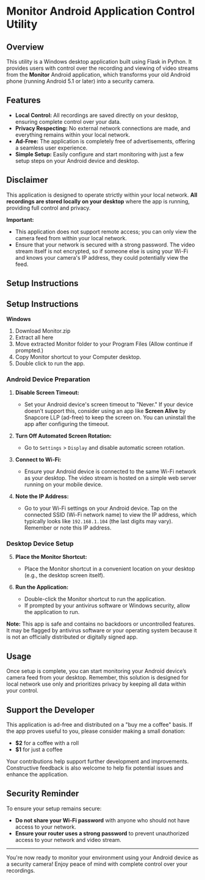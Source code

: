 # Monitor Android Application Control Utility

## Overview

This utility is a Windows desktop application built using Flask in Python. It provides users with control over the recording and viewing of video streams from the **Monitor** Android application, which transforms your old Android phone (running Android 5.1 or later) into a security camera.

## Features

- **Local Control:** All recordings are saved directly on your desktop, ensuring complete control over your data.
- **Privacy Respecting:** No external network connections are made, and everything remains within your local network.
- **Ad-Free:** The application is completely free of advertisements, offering a seamless user experience.
- **Simple Setup:** Easily configure and start monitoring with just a few setup steps on your Android device and desktop.

## Disclaimer

This application is designed to operate strictly within your local network. **All recordings are stored locally on your desktop** where the app is running, providing full control and privacy. 

**Important:**
- This application does not support remote access; you can only view the camera feed from within your local network.
- Ensure that your network is secured with a strong password. The video stream itself is not encrypted, so if someone else is using your Wi-Fi and knows your camera's IP address, they could potentially view the feed.

## Setup Instructions
## Setup Instructions
**Windows**
1. Download Monitor.zip
2. Extract all here
3. Move extracted Monitor folder to your Program Files (Allow continue if prompted.)
4. Copy Monitor shortcut to your Computer desktop.
5. Double click to run the app.


### Android Device Preparation

1. **Disable Screen Timeout:**
   - Set your Android device's screen timeout to "Never." If your device doesn’t support this, consider using an app like **Screen Alive** by Snapcore LLP (ad-free) to keep the screen on. You can uninstall the app after configuring the timeout.

2. **Turn Off Automated Screen Rotation:**
   - Go to `Settings` > `Display` and disable automatic screen rotation.

3. **Connect to Wi-Fi:**
   - Ensure your Android device is connected to the same Wi-Fi network as your desktop. The video stream is hosted on a simple web server running on your mobile device.

4. **Note the IP Address:**
   - Go to your Wi-Fi settings on your Android device. Tap on the connected SSID (Wi-Fi network name) to view the IP address, which typically looks like `192.168.1.104` (the last digits may vary). Remember or note this IP address.

### Desktop Device Setup

5. **Place the Monitor Shortcut:**
   - Place the Monitor shortcut in a convenient location on your desktop (e.g., the desktop screen itself).

6. **Run the Application:**
   - Double-click the Monitor shortcut to run the application.
   - If prompted by your antivirus software or Windows security, allow the application to run.

**Note:** This app is safe and contains no backdoors or uncontrolled features. It may be flagged by antivirus software or your operating system because it is not an officially distributed or digitally signed app.

## Usage

Once setup is complete, you can start monitoring your Android device’s camera feed from your desktop. Remember, this solution is designed for local network use only and prioritizes privacy by keeping all data within your control.

## Support the Developer

This application is ad-free and distributed on a "buy me a coffee" basis. If the app proves useful to you, please consider making a small donation:
- **$2** for a coffee with a roll
- **$1** for just a coffee

Your contributions help support further development and improvements. Constructive feedback is also welcome to help fix potential issues and enhance the application.

## Security Reminder

To ensure your setup remains secure:
- **Do not share your Wi-Fi password** with anyone who should not have access to your network.
- **Ensure your router uses a strong password** to prevent unauthorized access to your network and video stream.

---

You're now ready to monitor your environment using your Android device as a security camera! Enjoy peace of mind with complete control over your recordings.

